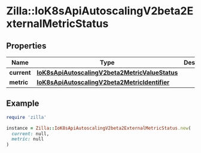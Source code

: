 # Zilla::IoK8sApiAutoscalingV2beta2ExternalMetricStatus

## Properties

| Name | Type | Description | Notes |
| ---- | ---- | ----------- | ----- |
| **current** | [**IoK8sApiAutoscalingV2beta2MetricValueStatus**](IoK8sApiAutoscalingV2beta2MetricValueStatus.md) |  |  |
| **metric** | [**IoK8sApiAutoscalingV2beta2MetricIdentifier**](IoK8sApiAutoscalingV2beta2MetricIdentifier.md) |  |  |

## Example

```ruby
require 'zilla'

instance = Zilla::IoK8sApiAutoscalingV2beta2ExternalMetricStatus.new(
  current: null,
  metric: null
)
```

